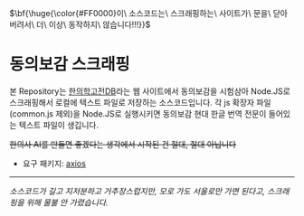 <p>$\bf{\huge{\color{#FF0000}이\ 소스코드는\ 스크래핑하는\ 사이트가\ 문을\ 닫아버려서\ 더\ 이상\ 동작하지\ 않습니다!!!}}$</p>

# 동의보감 스크래핑

본 Repository는 [한의학고전DB](https://mediclassics.kr/books/8/)라는 웹 사이트에서 동의보감을 시험삼아 Node.JS로 스크래핑해서 로컬에 텍스트 파일로 저장하는 소스코드입니다. 각 js 확장자 파일(common.js 제외)을 Node.JS로 실행시키면 동의보감 현대 한글 번역 전문이 들어있는 텍스트 파일이 생깁니다.

~~한의사 AI를 만들면 좋겠다는 생각에서 시작된 건 절대, 절대 아닙니다~~

* 요구 패키지: [axios](https://github.com/axios/axios)

---

_소스코드가 길고 지저분하고 거추장스럽지만, 모로 가도 서울로만 가면 된다고, 스크래핑을 위해 물불 안 가렸습니다._
